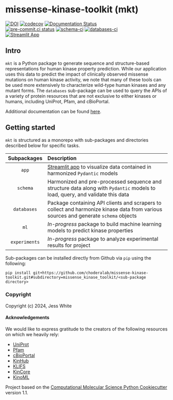 missense-kinase-toolkit (mkt)
==============================
[//]: # (Badges)
[![DOI](https://zenodo.org/badge/758694808.svg)](https://zenodo.org/doi/10.5281/zenodo.11495030)
[![codecov](https://codecov.io/gh/choderalab/missense-kinase-toolkit/branch/main/graph/badge.svg)](https://codecov.io/gh/choderalab/missense-kinase-toolkit/branch/main)
[![Documentation Status](https://readthedocs.org/projects/missense-kinase-toolkit/badge/?version=latest)](https://missense-kinase-toolkit.readthedocs.io/en/latest/?badge=latest)<br />
[![pre-commit.ci status](https://results.pre-commit.ci/badge/github/choderalab/missense-kinase-toolkit/main.svg)](https://results.pre-commit.ci/latest/github/choderalab/missense-kinase-toolkit/main)
[![schema-ci](https://github.com/choderalab/missense-kinase-toolkit/actions/workflows/schema-ci.yaml/badge.svg)](https://github.com/choderalab/missense-kinase-toolkit/actions/workflows/schema-ci.yaml)
[![databases-ci](https://github.com/choderalab/missense-kinase-toolkit/actions/workflows/databases-ci.yaml/badge.svg)](https://github.com/choderalab/missense-kinase-toolkit/actions/workflows/databases-ci.yaml)<br />
[![Streamlit App](https://static.streamlit.io/badges/streamlit_badge_black_white.svg)](https://mkt-app.streamlit.app)

## Intro

`mkt` is a Python package to generate sequence and structure-based representations for human kinase property prediction. While our application uses this data to predict the impact of clinically observed missense mutations on human kinase activity, we note that many of these tools can be used more extensively to characterize wild-type human kinases and any mutant forms. The `databases` sub-package can be used to query the APIs of a variety of protein resources that are not exclusive to either kinases or humans, including UniProt, Pfam, and cBioPortal.

Additional documentation can be found [here](https://missense-kinase-toolkit.readthedocs.io/en/latest/).

## Getting started

`mkt` is structured as a monorepo with sub-packages and directories described below for specific tasks.

| Subpackages   | Description                                                                                                                         |
| :-:           | :-                                                                                                                                  |
| `app`         | [Streamlit app](https://mkt-app.streamlit.app/) to visualize data contained in harmonized `Pydantic` models                         |
| `schema`      | Harmonized and pre-processed sequence and structure data along with `Pydantic` models to load, query, and validate this data        |
| `databases`   | Package containing API clients and scrapers to collect and harmonize kinase data from various sources and generate `schema` objects |
| `ml`          | *In-progress* package to build machine learning models to predict kinase properties                                               |
| `experiments` | *In-progress* package to analyze experimental results for project                                                                 |

Sub-packages can be installed directly from Github via `pip` using the following:
```
pip install git+https://github.com/choderalab/missense-kinase-toolkit.git#subdirectory=missense_kinase_toolkit/<sub-package directory>
```

### Copyright

Copyright (c) 2024, Jess White

#### Acknowledgements

We would like to express gratitude to the creators of the following resources on which we heavily rely:
+ [UniProt](https://www.uniprot.org/)
+ [Pfam](https://www.ebi.ac.uk/interpro/entry/pfam)
+ [cBioPortal](https://www.cbioportal.org/)
+ [KinHub](http://www.kinhub.org/)
+ [KLIFS](https://klifs.net/)
+ [KinCore](http://dunbrack.fccc.edu/kincore/home)
+ [KinoML](https://github.com/openkinome/kinoml)

Project based on the
[Computational Molecular Science Python Cookiecutter](https://github.com/molssi/cookiecutter-cms) version 1.1.
